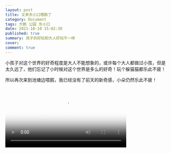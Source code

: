 ```yaml
---
layout: post
title: 又来东小口喂鹅了
category: Document
tags: 大鹅 公园 东小口
date: 2021-10-10 15:02:30
published: true
summary: 孩子的好玩和大人好玩不一样
cover: 
comment: true
---
```


小孩子对这个世界的好奇程度是大人不能想象的，或许每个大人都做过小孩，但是太久远了，他们忘记了小时候对这个世界是多么的好奇！玩个躲猫猫都乐此不疲！

所以再次来到池塘边喂鹅，我已经没有了前天的新奇感，小朵仍然乐此不疲！

<video data-v-1cd84dd5="" poster="//ci.xiaohongshu.com/a5aa224c-2c5e-a9c5-c350-b6cac7258a4e?imageView2/2/w/1080/format/jpg" src="http://v.xiaohongshu.com/462e9e213be9aef3d1a1e3f1450ffdf85da40fe8_r_ln?sign=1df19cdc8dfb8d57322f44a6fd175cbe&amp;t=621a4e80" controls="controls" objectfit="contain" width="380px"></video>
